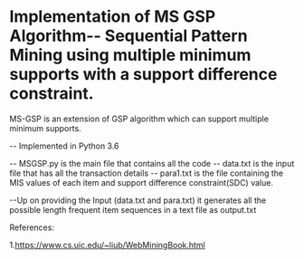 # Implementation of MS GSP Algorithm-- Sequential Pattern Mining using multiple minimum supports with a support difference constraint.

MS-GSP is an extension of GSP algorithm which can support multiple minimum supports.


-- Implemented in Python 3.6

-- MSGSP.py is the main file that contains all the code
-- data.txt is the input file that has all the transaction details
-- para1.txt is the file containing the MIS values of each item and support difference constraint(SDC) value.


--Up on providing the Input (data.txt and para.txt) it generates all the possible length frequent item sequences in a text file as output.txt


References:

1.https://www.cs.uic.edu/~liub/WebMiningBook.html












